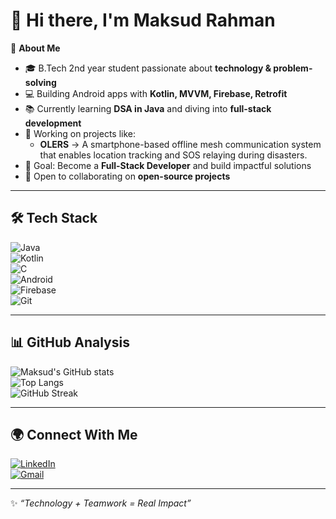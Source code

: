 # 👋 Hi there, I'm Maksud Rahman  

🚀 **About Me**  
- 🎓 B.Tech 2nd year student passionate about **technology & problem-solving**  
- 💻 Building Android apps with **Kotlin, MVVM, Firebase, Retrofit**  
- 📚 Currently learning **DSA in Java** and diving into **full-stack development**  
- 🌱 Working on projects like:
  - **OLERS** → A smartphone-based offline mesh communication system that enables location tracking and SOS relaying during disasters.
- 🎯 Goal: Become a **Full-Stack Developer** and build impactful solutions  
- 🤝 Open to collaborating on **open-source projects**  

---

## 🛠️ Tech Stack
![Java](https://img.shields.io/badge/Java-ED8B00?style=for-the-badge&logo=openjdk&logoColor=white)  
![Kotlin](https://img.shields.io/badge/Kotlin-0095D5?style=for-the-badge&logo=kotlin&logoColor=white)  
![C](https://img.shields.io/badge/C-00599C?style=for-the-badge&logo=c&logoColor=white)  
![Android](https://img.shields.io/badge/Android-3DDC84?style=for-the-badge&logo=android&logoColor=white)  
![Firebase](https://img.shields.io/badge/Firebase-FFCA28?style=for-the-badge&logo=firebase&logoColor=black)  
![Git](https://img.shields.io/badge/Git-F05032?style=for-the-badge&logo=git&logoColor=white)  

---

## 📊 GitHub Analysis

![Maksud's GitHub stats](https://github-readme-stats.vercel.app/api?username=iRahmanG&show_icons=true&theme=tokyonight)  
![Top Langs](https://github-readme-stats.vercel.app/api/top-langs/?username=iRahmanG&layout=compact&theme=tokyonight)  
![GitHub Streak](https://streak-stats.demolab.com/?user=iRahmanG&theme=tokyonight)  

---

## 🌍 Connect With Me  
[![LinkedIn](https://img.shields.io/badge/LinkedIn-0A66C2?style=for-the-badge&logo=linkedin&logoColor=white)](https://www.linkedin.com/in/maksud-rahman-737818327/)  
[![Gmail](https://img.shields.io/badge/Email-D14836?style=for-the-badge&logo=gmail&logoColor=white)](mailto:rahmanmr039@gmail.com)  

---

✨ *“Technology + Teamwork = Real Impact”*  
